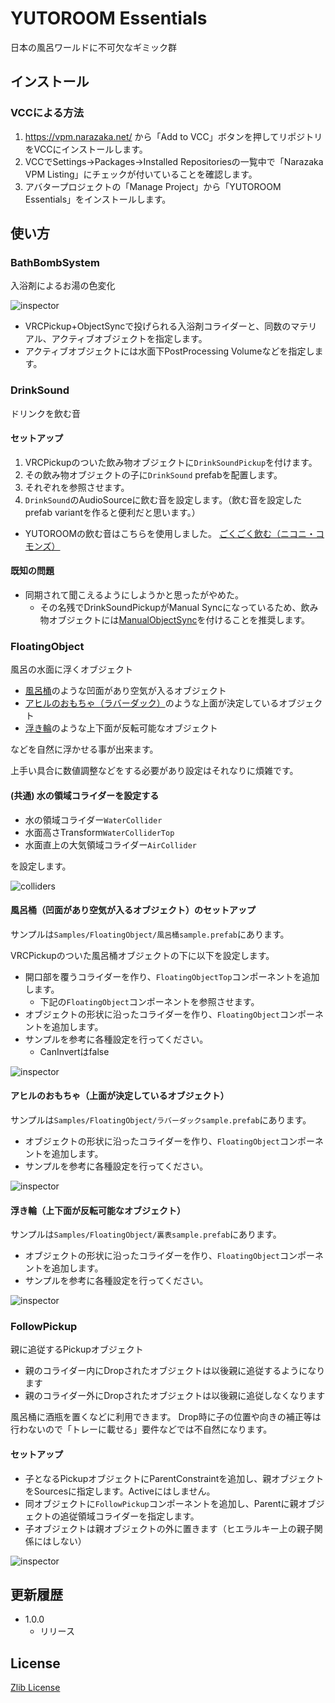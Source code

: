 # YUTOROOM Essentials

日本の風呂ワールドに不可欠なギミック群

## インストール

### VCCによる方法

1. https://vpm.narazaka.net/ から「Add to VCC」ボタンを押してリポジトリをVCCにインストールします。
2. VCCでSettings→Packages→Installed Repositoriesの一覧中で「Narazaka VPM Listing」にチェックが付いていることを確認します。
3. アバタープロジェクトの「Manage Project」から「YUTOROOM Essentials」をインストールします。

## 使い方

### BathBombSystem

入浴剤によるお湯の色変化

![inspector](docs~/BathBombSystem.png)

- VRCPickup+ObjectSyncで投げられる入浴剤コライダーと、同数のマテリアル、アクティブオブジェクトを指定します。
- アクティブオブジェクトには水面下PostProcessing Volumeなどを指定します。

### DrinkSound

ドリンクを飲む音

#### セットアップ

1. VRCPickupのついた飲み物オブジェクトに`DrinkSoundPickup`を付けます。
2. その飲み物オブジェクトの子に`DrinkSound` prefabを配置します。
3. それぞれを参照させます。
4. `DrinkSound`のAudioSourceに飲む音を設定します。（飲む音を設定したprefab variantを作ると便利だと思います。）
  - YUTOROOMの飲む音はこちらを使用しました。  [ごくごく飲む（ニコニ・コモンズ）](https://commons.nicovideo.jp/works/nc44239)

#### 既知の問題

- 同期されて聞こえるようにしようかと思ったがやめた。
  - その名残でDrinkSoundPickupがManual Syncになっているため、飲み物オブジェクトには[ManualObjectSync](https://github.com/mimyquality/FukuroUdon/wiki/Manual-ObjectSync)を付けることを推奨します。

### FloatingObject

風呂の水面に浮くオブジェクト

- [風呂桶](https://misagon339.booth.pm/items/2002692)のような凹面があり空気が入るオブジェクト
- [アヒルのおもちゃ（ラバーダック）](https://okpshop.booth.pm/items/2214230)のような上面が決定しているオブジェクト
- [浮き輪](https://tinmeshi.booth.pm/items/4938288)のような上下面が反転可能なオブジェクト

などを自然に浮かせる事が出来ます。

上手い具合に数値調整などをする必要があり設定はそれなりに煩雑です。

#### (共通) 水の領域コライダーを設定する

- 水の領域コライダー`WaterCollider`
- 水面高さTransform`WaterColliderTop`
- 水面直上の大気領域コライダー`AirCollider`

を設定します。

![colliders](docs~/FloatingObject01.png)

#### 風呂桶（凹面があり空気が入るオブジェクト）のセットアップ

サンプルは`Samples/FloatingObject/風呂桶sample.prefab`にあります。

VRCPickupのついた風呂桶オブジェクトの下に以下を設定します。

- 開口部を覆うコライダーを作り、`FloatingObjectTop`コンポーネントを追加します。
  - 下記の`FloatingObject`コンポーネントを参照させます。
- オブジェクトの形状に沿ったコライダーを作り、`FloatingObject`コンポーネントを追加します。
- サンプルを参考に各種設定を行ってください。
  - CanInvertはfalse

![inspector](docs~/FloatingObject_oke.png)

#### アヒルのおもちゃ（上面が決定しているオブジェクト）

サンプルは`Samples/FloatingObject/ラバーダックsample.prefab`にあります。

- オブジェクトの形状に沿ったコライダーを作り、`FloatingObject`コンポーネントを追加します。
- サンプルを参考に各種設定を行ってください。

![inspector](docs~/FloatingObject_rubberduck.png)

#### 浮き輪（上下面が反転可能なオブジェクト）

サンプルは`Samples/FloatingObject/裏表sample.prefab`にあります。

- オブジェクトの形状に沿ったコライダーを作り、`FloatingObject`コンポーネントを追加します。
- サンプルを参考に各種設定を行ってください。

![inspector](docs~/FloatingObject_yuzu.png)

### FollowPickup

親に追従するPickupオブジェクト

- 親のコライダー内にDropされたオブジェクトは以後親に追従するようになります
- 親のコライダー外にDropされたオブジェクトは以後親に追従しなくなります

風呂桶に酒瓶を置くなどに利用できます。
Drop時に子の位置や向きの補正等は行わないので「トレーに載せる」要件などでは不自然になります。

#### セットアップ

- 子となるPickupオブジェクトにParentConstraintを追加し、親オブジェクトをSourcesに指定します。Activeにはしません。
- 同オブジェクトに`FollowPickup`コンポーネントを追加し、Parentに親オブジェクトの追従領域コライダーを指定します。
- 子オブジェクトは親オブジェクトの外に置きます（ヒエラルキー上の親子関係にはしない）

![inspector](docs~/FollowPickup.png)

## 更新履歴

- 1.0.0
  - リリース

## License

[Zlib License](LICENSE.txt)
